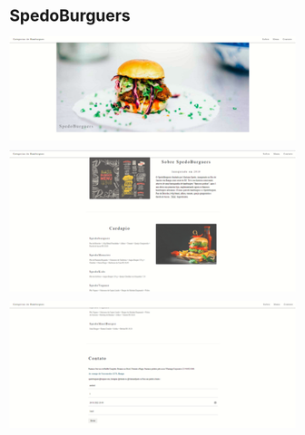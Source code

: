 # SpedoBurguers

![web_front](https://github.com/chrnah/SpedoBurguers/blob/main/base.png)

![web_front](https://github.com/chrnah/SpedoBurguers/blob/main/base2.png)

![web_front](https://github.com/chrnah/SpedoBurguers/blob/main/base3.png)
